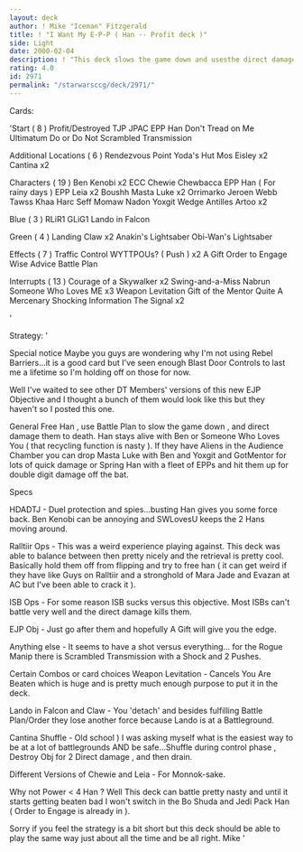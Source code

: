 ```yaml
---
layout: deck
author: ! Mike "Iceman" Fitzgerald
title: ! "I Want My E-P-P ( Han -- Profit deck )"
side: Light
date: 2000-02-04
description: ! "This deck slows the game down and usesthe direct damage from the LS EJP Objective to damage the opponent."
rating: 4.0
id: 2971
permalink: "/starwarsccg/deck/2971/"
---
```

Cards: 

'Start  ( 8 )
Profit/Destroyed
TJP
JPAC
EPP Han
Don't Tread on Me
Ultimatum
Do or Do Not
Scrambled Transmission

Additional Locations  ( 6 )
Rendezvous Point
Yoda's Hut
Mos Eisley x2
Cantina x2

Characters  ( 19 )
Ben Kenobi x2
ECC Chewie
Chewbacca
EPP Han ( For rainy days )
EPP Leia x2
Boushh
Masta Luke x2
Orrimarko
Jeroen Webb
Tawss Khaa
Harc Seff
Momaw Nadon
Yoxgit
Wedge Antilles
Artoo x2

Blue  ( 3 )
RLiR1
GLiG1
Lando in Falcon

Green  ( 4 )
Landing Claw x2
Anakin's Lightsaber
Obi-Wan's Lightsaber

Effects  ( 7 )
Traffic Control
WYTTPOUs? ( Push ) x2
A Gift
Order to Engage
Wise Advice
Battle Plan

Interrupts  ( 13 )
Courage of a Skywalker x2
Swing-and-a-Miss
Nabrun
Someone Who Loves ME x3
Weapon Levitation
Gift of the Mentor
Quite A Mercenary
Shocking Information
The Signal x2

'

Strategy: '

Special notice  Maybe you guys are wondering
why I'm not using Rebel Barriers...it is a good card
but I've seen enough Blast Door Controls to last me
a lifetime so I'm holding off on those for now.


Well I've waited to see other DT Members' versions
of this new EJP Objective and I thought a bunch
of them would look like this but they haven't so
I posted this one.

General  Free Han , use Battle Plan to slow the
game down , and direct damage them to death. Han stays alive with Ben or Someone Who Loves You ( that recycling function is nasty ). If they have Aliens in the Audience Chamber you can drop Masta Luke with Ben and Yoxgit and GotMentor for lots of quick damage or Spring Han with a fleet of EPPs and hit them up for double digit damage off the bat.

Specs 

HDADTJ - Duel protection and spies...busting Han
gives you some force back. Ben Kenobi can be
annoying and SWLovesU keeps the 2 Hans moving around.

Ralltiir Ops - This was a weird experience playing against. This deck was able to balance between then pretty nicely and the retrieval is pretty cool. Basically hold them off from flipping and try to free han ( it can get weird if they have like Guys on Ralltiir and a stronghold of Mara Jade and Evazan at AC but I've been able to crack it ).

ISB Ops - For some reason ISB sucks versus this objective. Most ISBs can't battle very well and the direct damage kills them.

EJP Obj - Just go after them and hopefully A Gift will give you the edge.

Anything else - It seems to have a shot versus everything... for the Rogue Manip there is Scrambled Transmission with a Shock and 2 Pushes.

Certain Combos or card choices 
Weapon Levitation - Cancels You Are Beaten which is huge and is pretty much enough purpose to put it in the deck.

Lando in Falcon and Claw - You 'detach' and besides fulfilling Battle Plan/Order they lose another force because Lando is at a Battleground.

Cantina Shuffle - Old school ) I was asking myself what is the easiest way to be at a lot of battlegrounds AND be safe...Shuffle during control phase , Destroy Obj for 2 Direct damage , and then drain.

Different Versions of Chewie and Leia - For Monnok-sake.

Why not Power < 4 Han ? Well This deck can battle pretty nasty and until it starts getting beaten bad I won't switch in the Bo Shuda and Jedi Pack Han ( Order to Engage is already in ).

Sorry if you feel the strategy is a bit short but this deck should be able to play the same way just about all the time and be all right.
Mike   '
